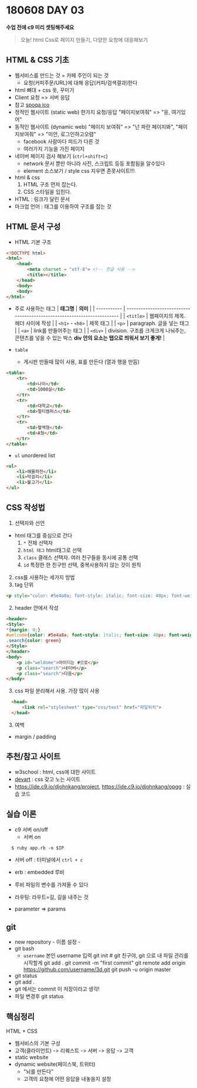# 180608 DAY 03
**수업 전에 c9 미리 셋팅해주세요**
> 오늘! html Css로 페이지 만들기, 다양한 요청에 대응해보기

## HTML & CSS 기초
- 웹서비스를 만드는 것 = 카페 주인이 되는 것
  - 요청(커피주문/URL)에 대해 응답(커피/검색결과)한다
- html 뼈대 + css 옷, 꾸미기
- Client 요청 => 서버 응답
- 참고 [spoqa ico](https://carryprotocol.io/)
- 정적인 웹사이트 (static web) 한가지 요청/응답 "페이지보여줘" => "응, 여기있어"
- 동적인 웹사이트 (dynamic  web) "페이지 보여줘" => "넌 파란 페이지봐", "페이지보여줘" => "미안, 로그인하고오렴"
  - facebook 사람마다 피드가 다른 것
  - 여러가지 기능을 가진 페이지
- 네이버 페이지 검사 해보기 (`ctrl+shift+c`)
  - network 문서 뿐만 아니라 사진, 스크립트 등등 포함됨을 알수있다
  - element 소스보기 / style css 지우면 존못사이트!!!
- html & css
  1. HTML 구조 먼저 잡는다.        
  2. CSS 스타일을 입힌다.
- HTML : 링크가 달린 문서
- 마크업 언어 : 태그를 이용하여 구조를 잡는 것
## HTML 문서 구성
- HTML 기본 구조
```html
<!DOCTYPE html>
<html>
    <head>
        <meta charset = "utf-8"> <!-- 한글 사용 -->
        <title></title>
    </head>
    <body>
    <body>
</html>
```

- 주로 사용하는 태그
| **태그명**     | **의미**                                                                  |
| ----------- | ----------------------------------------------------------------------- |
| `<title>`     | 웹페이지의 제목. 헤더 사이에 작성                                                     |
| `<h1>` - `<h6>` | 제목 태그                                                                   |
| `<p>`         | paragraph. 글을 넣는 태그                                                     |
| `<a>`         | link를 만들어주는 태그                                                          |
| `<div>`       | division. 구조를 크게크게 나눠주는, 콘텐츠를 넣을 수 있는 박스 
**div 안의 요소는 탭으로 띄워서 보기 좋게!** |

- `table` 
  - 게시판 만들때 많이 사용, 표를 만든다 (열과 행을 만듬)
```html
<table>
    <tr>
        <td>나이</td>
        <td>1000살</td>
    </tr>
    <tr>
        <td>대학교</td>
        <td>멀티캠퍼스</td>
    </tr>
    <tr>
        <td>혈액형</td>
        <td>A형</td>
    </tr>
</table> 
```
- `ul` unordered list
```html
<ul>
    <li>해물파전</li>
    <li>막걸리</li>
    <li>불고기</li>
</ul>
```
## **CSS 작성법**
1. 선택자와 선언
  - html 태그를 중심으로 간다
    1. `*` 전체 선택자
    2. `html 태그` html태그로 선택
    3. `class` 클래스 선택자. 여러 친구들을 동시에 공통 선택
    4. `id` 특정한 한 친구만 선택, 중복사용하지 않는 것이 원칙 
2. css를 사용하는 세가지 방법
  1. tag 단위
```html
<p style="color: #5e4a8a; font-style: italic; font-size: 40px; font-weight: bold">환영합니다</p>
```
  2. header 안에서 작성
```html
<header>
<Style>
*{margin: 0;}
#welcome{color: #5e4a8a; font-style: italic; font-size: 40px; font-weight: bold}
.search{color: green}
</Style>
</header>
<body>
    <p id="weldome">아이디는 #으로</p>
    <p class="search">네이버</p>
    <p class="search">다음</p>
</body>
```
  3. css 파일 분리해서 사용. 가장 많이 사용
```html
  <head>
      <link rel="stylesheet" type="css/text" href="파일위치">
  </head>
```
3. 여백
  - margin / padding

## 추천/참고 사이트
- w3school : html, css에 대한 사이트 
- [devart](https://devart.withgoogle.com/css) : css 갖고 노는 사이트
- https://ide.c9.io/djohnkang/project, https://ide.c9.io/djohnkang/opgg : 실습 코드

## 실습 이론
- c9 서버 on/off
  - 서버 on
```console
  $ ruby app.rb -o $IP
```
  - 서버 off : 터미널에서 `ctrl + c`

- erb : embedded 루비
- 루비 파일의 변수를 가져올 수 있다
- 라우팅: 라우트=길, 길을 내주는 것
- parameter => params

## git
- new repository - 이름 설정 - 
- git bash
  - `username` 본인 username 입력
    git init # git 친구야, git 으로 내 파일 관리를 시작할게
    git add .
    git commit -m "first commit"
    git remote add origin https://github.com/username/3d.git
    git push -u origin master
- git status
- git add . 
- git 에서는 commit 이 저장이라고 생각!
- 파일 변경후 git status

## 핵심정리
HTML + CSS
- 웹서비스의 기본 구성
- 고객(클라이언트) -> 리퀘스트 -> 서버 -> 응답 -> 고객
- static website
- dynamic website(페이스북, 트위터)
  - "뇌를 만든다”
  - 고객의 요청에 어떤 응답을 내놓을지 설정
